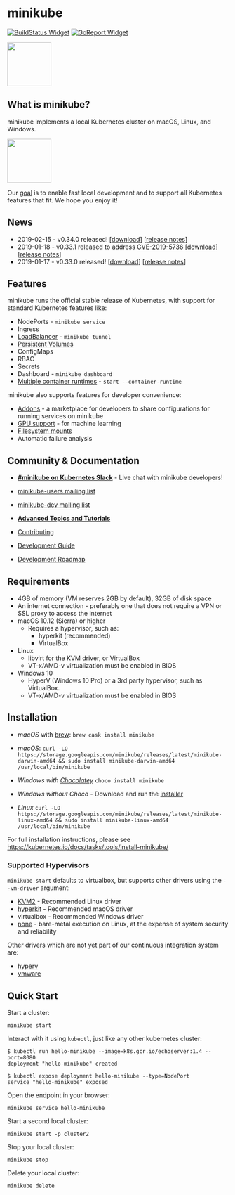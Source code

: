 # minikube

[![BuildStatus Widget]][BuildStatus Result]
[![GoReport Widget]][GoReport Status]

[BuildStatus Result]: https://travis-ci.org/kubernetes/minikube
[BuildStatus Widget]: https://travis-ci.org/kubernetes/minikube.svg?branch=master

[GoReport Status]: https://goreportcard.com/report/github.com/kubernetes/minikube
[GoReport Widget]: https://goreportcard.com/badge/github.com/kubernetes/minikube

<img src="https://github.com/kubernetes/minikube/raw/master/images/logo/logo.png" width="100">

## What is minikube?

minikube implements a local Kubernetes cluster on macOS, Linux, and Windows. 

<img src="https://github.com/kubernetes/minikube/raw/master/images/start.jpg" width="100">

Our [goal](https://github.com/kubernetes/minikube/blob/master/docs/contributors/principles.md) is to enable fast local development and to support all Kubernetes features that fit. We hope you enjoy it!

## News

* 2019-02-15 - v0.34.0 released! [[download](https://github.com/kubernetes/minikube/releases/tag/v0.34.0)] [[release notes](https://github.com/kubernetes/minikube/blob/master/CHANGELOG.md#version-0340---2019-02-15)]
* 2019-01-18 - v0.33.1 released to address [CVE-2019-5736](https://www.openwall.com/lists/oss-security/2019/02/11/2) [[download](https://github.com/kubernetes/minikube/releases/tag/v0.33.1)] [[release notes](https://github.com/kubernetes/minikube/blob/master/CHANGELOG.md#version-0331---2019-01-18)]
* 2019-01-17 - v0.33.0 released! [[download](https://github.com/kubernetes/minikube/releases/tag/v0.33.0)] [[release notes](https://github.com/kubernetes/minikube/blob/master/CHANGELOG.md#version-0330---2019-01-17)]

## Features

minikube runs the official stable release of Kubernetes, with support for standard Kubernetes features like:

* NodePorts - `minikube service`
* Ingress
* [LoadBalancer](https://github.com/kubernetes/minikube/blob/master/docs/tunnel.md) - `minikube tunnel` 
* [Persistent Volumes](https://github.com/kubernetes/minikube/blob/master/docs/persistent_volumes.md)
* ConfigMaps
* RBAC
* Secrets
* Dashboard - `minikube dashboard`
* [Multiple container runtimes](https://github.com/kubernetes/minikube/blob/master/docs/alternative_runtimes.md) - `start --container-runtime`

minikube also supports features for developer convenience:

* [Addons](https://github.com/kubernetes/minikube/blob/master/docs/addons.md) - a marketplace for developers to share configurations for running services on minikube
* [GPU support](https://github.com/kubernetes/minikube/blob/master/docs/gpu.md) - for machine learning
* [Filesystem mounts](https://github.com/kubernetes/minikube/blob/master/docs/host_folder_mount.md)
* Automatic failure analysis

## Community & Documentation

* [**#minikube on Kubernetes Slack**](https://kubernetes.slack.com) - Live chat with minikube developers!
* [minikube-users mailing list](https://groups.google.com/forum/#!forum/minikube-users)
* [minikube-dev mailing list](https://groups.google.com/forum/#!forum/minikube-dev)

* [**Advanced Topics and Tutorials**](https://github.com/kubernetes/minikube/blob/master/docs/README.md)
* [Contributing](https://github.com/kubernetes/minikube/blob/master/CONTRIBUTING.md)
* [Development Guide](https://github.com/kubernetes/minikube/blob/master/docs/contributors/README.md)
* [Development Roadmap](https://github.com/kubernetes/minikube/blob/master/docs/contributors/roadmap.md)

## Requirements

* 4GB of memory (VM reserves 2GB by default), 32GB of disk space
* An internet connection - preferably one that does not require a VPN or SSL proxy to access the internet
* macOS 10.12 (Sierra) or higher
  * Requires a hypervisor, such as:
     * hyperkit (recommended)
     * VirtualBox
* Linux
  * libvirt for the KVM driver, or VirtualBox
  * VT-x/AMD-v virtualization must be enabled in BIOS
* Windows 10
  * HyperV (Windows 10 Pro) or a 3rd party hypervisor, such as VirtualBox.
  * VT-x/AMD-v virtualization must be enabled in BIOS

## Installation

* *macOS* with [brew](https://brew.sh/): `brew cask install minikube`
* *macOS*: `curl -LO https://storage.googleapis.com/minikube/releases/latest/minikube-darwin-amd64 && sudo install minikube-darwin-amd64 /usr/local/bin/minikube`

* *Windows with [Chocolatey](https://chocolatey.org/)* `choco install minikube`
* *Windows without Choco* - Download and run the [installer](https://storage.googleapis.com/minikube/releases/latest/minikube-installer.exe)

* *Linux* `curl -LO https://storage.googleapis.com/minikube/releases/latest/minikube-linux-amd64 && sudo install minikube-linux-amd64 /usr/local/bin/minikube`

For full installation instructions, please see https://kubernetes.io/docs/tasks/tools/install-minikube/

### Supported Hypervisors

`minikube start` defaults to virtualbox, but supports other drivers using the `--vm-driver` argument:

* [KVM2](https://github.com/kubernetes/minikube/blob/master/docs/drivers.md#kvm2-driver) - Recommended Linux driver
* [hyperkit](https://github.com/kubernetes/minikube/blob/master/docs/drivers.md#hyperkit-driver) - Recommended macOS driver
* virtualbox - Recommended Windows driver
* [none](https://github.com/kubernetes/minikube/blob/master/docs/vmdriver-none.md) - bare-metal execution on Linux, at the expense of system security and reliability

Other drivers which are not yet part of our continuous integration system are:

* [hyperv](https://github.com/kubernetes/minikube/blob/master/docs/drivers.md#hyperV-driver)
* [vmware](https://github.com/kubernetes/minikube/blob/master/docs/drivers.md#vmware-unified-driver)

## Quick Start

Start a cluster:

`minikube start`

Interact with it using `kubectl`, just like any other kubernetes cluster:


```
$ kubectl run hello-minikube --image=k8s.gcr.io/echoserver:1.4 --port=8080
deployment "hello-minikube" created

$ kubectl expose deployment hello-minikube --type=NodePort
service "hello-minikube" exposed
```

Open the endpoint in your browser:

`minikube service hello-minikube`

Start a second local cluster:

`minikube start -p cluster2`

Stop your local cluster:

`minikube stop`

Delete your local cluster:

`minikube delete`
